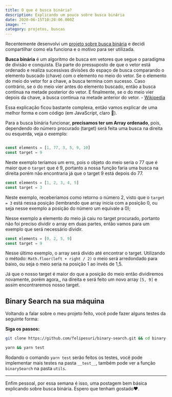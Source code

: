 ```yaml
---
title: O que é busca binária?
description: Explicando um pouco sobre busca binária
date: 2020-06-15T10:28:06.000Z
image: ""
category: projetos, buscas
---
```

[1]: https://github.com/felipesuri/binary-search
[2]: https://pt.wikipedia.org/wiki/Pesquisa_bin%C3%A1ria

Recentemente desenvolvi um [projeto sobre busca binária][1] e decidi compartilhar como ela funciona e o motivo para ser utilizada.

__Busca binária__ é um algoritmo de busca em vetores que segue o paradigma de divisão e conquista. Ela parte do pressuposto de que o vetor está ordenado e realiza sucessivas divisões do espaço de busca comparando o elemento buscado (chave) com o elemento no meio do vetor. Se o elemento do meio do vetor for a chave, a busca termina com sucesso. Caso contrário, se o  do meio vier antes do elemento buscado, então a busca continua na metade posterior do vetor. E finalmente, se o  do meio vier depois da chave, a busca continua na metade anterior do vetor. - [Wikipedia][2]

Essa explicação ficou bastante complexa, então vamos explicar de uma melhor forma e com código (em JavaScript, claro 🥰).

Para a busca binária funcionar, __precisamos ter um Array ordenado__, pois, dependendo do número procurado (target) será feita uma busca na direita ou esquerda, veja o exemplo:

```js

const elements = [1, 77, 3, 5, 9, 10]
const target = 9
```

Neste exemplo teríamos um erro, pois o objeto do meio seria o 77 que é maior que o `target` que é 9, portanto a nossa função faria uma busca na direita porém não encontraria já que o target 9 está depois do 77.

```js
const elements = [1, 2, 3, 4, 5]
const target = 3
```

Neste exemplo, receberíamos como retorno o número 2, visto que o `target = 3` está nessa posição (lembrando que array inicia com a posição 0, ou seja nesse exemplo a posição do número um equivale a 0);

Nesse exemplo a elemento do meio já caiu no target procurado, portanto não foi preciso dividir o array em duas partes, então vamos para um exemplo que será necessário dividir.



```js
const elements = [0, 2, 5, 9]
const target = 9
```

Nesse último exemplo, o array será divido até encontrar o target. Utilizando o método: `Math.floor(left + right / 2)` o meio será arredondado para baixo, ou seja o meio seria na posição 1 ao invés de 1,5.

Já que o nosso target é maior do que a posição do meio então dividiremos novamente, porém agora,, na direita e será feito um novo array `[5, 9]` e assim encontraremos nosso target.

## Binary Search na sua máquina

Voltando a falar sobre o meu projeto feito, você pode fazer alguns testes  da seguinte forma:

__Siga os passos:__

```bash
git clone https://github.com/felipesuri/binary-search.git && cd binary-search
```

```bash
yarn && yarn test
```

Rodando o comando `yarn test` serão feitos os testes, você pode implementar mais testes na pasta `__test__`, também pode ver a função `binarySearch` na pasta `utils`.

---

Enfim pessoal, por essa semana é isso, uma postagem bem básica explicando sobre busca binária. Espero que tenham gostado❤️.

